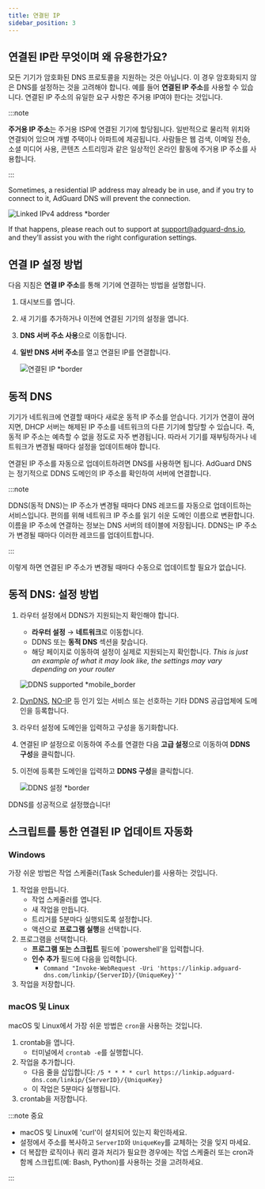 ```yaml
---
title: 연결된 IP
sidebar_position: 3
---
```


## 연결된 IP란 무엇이며 왜 유용한가요?

모든 기기가 암호화된 DNS 프로토콜을 지원하는 것은 아닙니다. 이 경우 암호화되지 않은 DNS를 설정하는 것을 고려해야 합니다. 예를 들어 **연결된 IP 주소**를 사용할 수 있습니다. 연결된 IP 주소의 유일한 요구 사항은 주거용 IP여야 한다는 것입니다.

:::note

**주거용 IP 주소**는 주거용 ISP에 연결된 기기에 할당됩니다. 일반적으로 물리적 위치와 연결되어 있으며 개별 주택이나 아파트에 제공됩니다. 사람들은 웹 검색, 이메일 전송, 소셜 미디어 사용, 콘텐츠 스트리밍과 같은 일상적인 온라인 활동에 주거용 IP 주소를 사용합니다.

:::

Sometimes, a residential IP address may already be in use, and if you try to connect to it, AdGuard DNS will prevent the connection.

![Linked IPv4 address \*border](https://cdn.adtidy.org/content/kb/dns/private/new_dns/connect/linked.png)

If that happens, please reach out to support at [support@adguard-dns.io](mailto:support@adguard-dns.io), and they’ll assist you with the right configuration settings.

## 연결 IP 설정 방법

다음 지침은 **연결 IP 주소**를 통해 기기에 연결하는 방법을 설명합니다.

1. 대시보드를 엽니다.
2. 새 기기를 추가하거나 이전에 연결된 기기의 설정을 엽니다.
3. **DNS 서버 주소 사용**으로 이동합니다.
4. **일반 DNS 서버 주소**를 열고 연결된 IP를 연결합니다.

   ![연결된 IP \*border](https://cdn.adtidy.org/content/kb/dns/private/new_dns/connect/linked_step4.png)

## 동적 DNS

기기가 네트워크에 연결할 때마다 새로운 동적 IP 주소를 얻습니다. 기기가 연결이 끊어지면, DHCP 서버는 해제된 IP 주소를 네트워크의 다른 기기에 할당할 수 있습니다. 즉, 동적 IP 주소는 예측할 수 없을 정도로 자주 변경됩니다. 따라서 기기를 재부팅하거나 네트워크가 변경될 때마다 설정을 업데이트해야 합니다.

연결된 IP 주소를 자동으로 업데이트하려면 DNS를 사용하면 됩니다. AdGuard DNS는 정기적으로 DDNS 도메인의 IP 주소를 확인하여 서버에 연결합니다.

:::note

DDNS(동적 DNS)는 IP 주소가 변경될 때마다 DNS 레코드를 자동으로 업데이트하는 서비스입니다. 편의를 위해 네트워크 IP 주소를 읽기 쉬운 도메인 이름으로 변환합니다. 이름을 IP 주소에 연결하는 정보는 DNS 서버의 테이블에 저장됩니다. DDNS는 IP 주소가 변경될 때마다 이러한 레코드를 업데이트합니다.

:::

이렇게 하면 연결된 IP 주소가 변경될 때마다 수동으로 업데이트할 필요가 없습니다.

## 동적 DNS: 설정 방법

1. 라우터 설정에서 DDNS가 지원되는지 확인해야 합니다.

   - **라우터 설정** → **네트워크**로 이동합니다.
   - DDNS 또는 **동적 DNS** 섹션을 찾습니다.
   - 해당 페이지로 이동하여 설정이 실제로 지원되는지 확인합니다. _This is just an example of what it may look like, the settings may vary depending on your router_

   ![DDNS supported \*mobile\_border](https://cdn.adtidy.org/content/kb/dns/private/new_dns/connect/dynamic_dns.png)

2. [DynDNS](https://dyn.com/remote-access/), [NO-IP](https://www.noip.com/) 등 인기 있는 서비스 또는 선호하는 기타 DDNS 공급업체에 도메인을 등록합니다.

3. 라우터 설정에 도메인을 입력하고 구성을 동기화합니다.

4. 연결된 IP 설정으로 이동하여 주소를 연결한 다음 **고급 설정**으로 이동하여 **DDNS 구성**을 클릭합니다.

5. 이전에 등록한 도메인을 입력하고 **DDNS 구성**을 클릭합니다.

   ![DDNS 설정 \*border](https://cdn.adtidy.org/content/kb/dns/private/new_dns/connect/dns_supported.png)

DDNS를 성공적으로 설정했습니다!

## 스크립트를 통한 연결된 IP 업데이트 자동화

### Windows

가장 쉬운 방법은 작업 스케줄러(Task Scheduler)를 사용하는 것입니다.

1. 작업을 만듭니다.
   - 작업 스케줄러를 엽니다.
   - 새 작업을 만듭니다.
   - 트리거를 5분마다 실행되도록 설정합니다.
   - 액션으로 **프로그램 실행**을 선택합니다.
2. 프로그램을 선택합니다.
   - **프로그램 또는 스크립트** 필드에 \`powershell'을 입력합니다.
   - **인수 추가** 필드에 다음을 입력합니다.
     - `Command "Invoke-WebRequest -Uri 'https://linkip.adguard-dns.com/linkip/{ServerID}/{UniqueKey}'"`
3. 작업을 저장합니다.

### macOS 및 Linux

macOS 및 Linux에서 가장 쉬운 방법은 `cron`을 사용하는 것입니다.

1. crontab을 엽니다.
   - 터미널에서 `crontab -e`를 실행합니다.
2. 작업을 추가합니다.
   - 다음 줄을 삽입합니다:
     `/5 * * * * curl https://linkip.adguard-dns.com/linkip/{ServerID}/{UniqueKey}`
   - 이 작업은 5분마다 실행됩니다.
3. crontab을 저장합니다.

:::note 중요

- macOS 및 Linux에 'curl'이 설치되어 있는지 확인하세요.
- 설정에서 주소를 복사하고 `ServerID`와 `UniqueKey`를 교체하는 것을 잊지 마세요.
- 더 복잡한 로직이나 쿼리 결과 처리가 필요한 경우에는 작업 스케줄러 또는 cron과 함께 스크립트(예: Bash, Python)를 사용하는 것을 고려하세요.

:::
